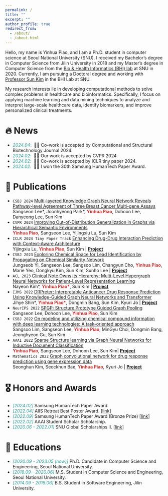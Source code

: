 ```yaml
---
permalink: /
title: ""
excerpt: ""
author_profile: true
redirect_from: 
  - /about/
  - /about.html
---
```



<span class='anchor' id='about-me'></span>
Hello, my name is Yinhua Piao, and I am a Ph.D. student in computer science at Seoul National University (SNU). I received my Bachelor’s degree in Computer Science from Jilin University in 2018 and my Master’s degree in Computer Science from the [Bio & Health Informatics (BHI) lab](https://bhi-kimlab.github.io/) at SNU in 2020. Currently, I am pursuing a Doctoral degree and working with [Professor Sun Kim](https://bhi-kimlab.github.io/members/sun_kim.html) in the BHI Lab at SNU. 

My research interests lie in developing computational methods to solve complex problems in healthcare and bioinformatics. Specifically, I focus on applying machine learning and data mining techniques to analyze and interpret large-scale healthcare data, identify biomarkers, and improve personalized clinical treatments.

<!-- My research interest includes neural machine translation and computer vision. I have published more than 100 papers at the top international AI conferences with total <a href='https://scholar.google.com/citations?user=mQEG6VcAAAAJ'>google scholar citations <strong><span id='total_cit'>??+</span></strong></a> (You can also use google scholar badge <a href='https://scholar.google.com/citations?user=mQEG6VcAAAAJ'><img src="https://img.shields.io/endpoint?url={{ url | url_encode }}&logo=Google%20Scholar&labelColor=f6f6f6&color=9cf&style=flat&label=citations"></a>). -->


# 🔥 News
- <span style="color: #2aa198">*2024.04*:</span> &nbsp;🎉🎉 Co-work is accepted by Computational and Structural Biotechnology Journal 2024. 
- <span style="color: #2aa198">*2024.02*:</span> &nbsp;🎉🎉 Our work is accepted by CVPR 2024. 
- <span style="color: #2aa198">*2024.02*:</span> &nbsp;🎉🎉 Co-work is accepted by ICLR tiny paper 2024. 
- <span style="color: #2aa198">*2024.02*:</span> &nbsp;🎉🎉 I won the 30th Samsung HumanTech Paper Award. 
# 📝 Publications 

<!-- <div class='paper-box'><div class='paper-box-image'><div><div class="badge">CVPR 2016</div><img src='images/500x300.png' alt="sym" width="100%"></div></div>
<div class='paper-box-text' markdown="1">

[Deep Residual Learning for Image Recognition](https://openaccess.thecvf.com/content_cvpr_2016/papers/He_Deep_Residual_Learning_CVPR_2016_paper.pdf)

**Kaiming He**, Xiangyu Zhang, Shaoqing Ren, Jian Sun

[**Project**](https://scholar.google.com/citations?view_op=view_citation&hl=zh-CN&user=DhtAFkwAAAAJ&citation_for_view=DhtAFkwAAAAJ:ALROH1vI_8AC) <strong><span class='show_paper_citations' data='DhtAFkwAAAAJ:ALROH1vI_8AC'></span></strong>
- Lorem ipsum dolor sit amet, consectetur adipiscing elit. Vivamus ornare aliquet ipsum, ac tempus justo dapibus sit amet. 
</div>
</div> -->

<ul>
    <li>
    <code class="language-plaintext highlighter-rouge">CSBJ 2024</code>
    <a href="https://doi.org/10.1016/j.csbj.2024.04.038">Multi-layered Knowledge Graph Neural Network Reveals Pathway-level Agreement of Three Breast Cancer Multi-gene Assays</a>
    <br> Sangseon Lee*, Joonhyeong Park*, <strong style="color: #dc322f">Yinhua Piao</strong>, Dohoon Lee, Danyeong Lee, Sun Kim
  </li>

  <li>
    <code class="language-plaintext highlighter-rouge">CVPR 2024</code>
    <a href="https://arxiv.org/abs/2403.01773">Improving Out-of-Distribution Generalization in Graphs via Hierarchical Semantic Environments</a>
    <br> <strong style="color: #dc322f">Yinhua Piao</strong>, Sangseon Lee, Yijingxiu Lu, Sun Kim
  </li>

  <li>
    <code class="language-plaintext highlighter-rouge">ICLR 2024 Tiny Paper Track</code>
    <a href="https://openreview.net/forum?id=e2Bkf1Bzh4">Enhancing Drug-Drug Interaction Prediction with Context-Aware Architecture</a>
    <br> Yijingxiu Lu, <strong style="color: #dc322f">Yinhua Piao</strong>, Sun Kim | <a href="https://github.com/solanoon/CabidaDDI"><strong>Project</strong></a>
  </li>

  <li>
    <code class="language-plaintext highlighter-rouge">CSBJ 2023</code>
    <a href="https://doi.org/10.1016/j.csbj.2023.08.016">Exploring Chemical Space for Lead Identification by Propagating on Chemical Similarity Network</a>
    <br> Jungseob Yi, Sangseon Lee, Sangsoo Lim, Changyun Cho, <strong style="color: #dc322f">Yinhua Piao</strong>, Marie Yeo, Dongkyu Kim, Sun Kim, Sunho Lee | <a href="https://github.com/J-Sub/ChemNP"><strong>Project</strong></a>
  </li>

  <li>
    <code class="language-plaintext highlighter-rouge">ACL 2023</code>
    <!-- <span style="color:red">(Long paper)</span> -->
    <a href="https://arxiv.org/abs/2305.09756">Clinical Note Owns its Hierarchy: Multi-Level Hypergraph Neural Networks for Patient-Level Representation Learning</a>
    <br> Nayeon Kim*, <strong style="color: #dc322f">Yinhua Piao*</strong>, Sun Kim | <a href="https://github.com/ny1031/TM-HGNN"><strong>Project</strong></a>
  </li>

  <li>
    <code class="language-plaintext highlighter-rouge">IJMS 2022</code>
    <!-- <span style="color:red">(Long paper)</span> -->
    <a href="https://www.mdpi.com/1422-0067/23/22/13919">DRPreter: Interpretable Anticancer Drug Response Prediction Using Knowledge-Guided Graph Neural Networks and Transformer</a>
    <br> Jihye Shin*, <strong style="color: #dc322f">Yinhua Piao*</strong>, Dongmin Bang, Sun Kim, Kyuri Jo | <a href="https://github.com/babaling/DRPreter"><strong>Project</strong></a>
  </li>

  <li>
    <code class="language-plaintext highlighter-rouge">NeurIPS 2022</code>
    <!-- <span style="color:red">(GLFrontiers Workshop)</span> -->
    <a href="https://openreview.net/forum?id=z3SHKtoG5XZ">SPGP: Structure Prototype Guided Graph Pooling</a>
    <br> Sangseon Lee, Dohoon Lee, <strong style="color: #dc322f">Yinhua Piao</strong>, Sun Kim
  </li>

  <li>
    <code class="language-plaintext highlighter-rouge">CSBJ 2022</code>
    <!-- <span style="color:red">(Survey paper)</span> -->
    <a href="https://www.sciencedirect.com/science/article/pii/S2001037022003300">On modeling and utilizing chemical compound information with deep learning technologies: A task-oriented approach</a>
    <br> Sangsoo Lim, Sangseon Lee, <strong style="color: #dc322f">Yinhua Piao</strong>, MinGyu Choi, Dongmin Bang, Jeonghyeon Gu, Sun Kim
  </li>

  <li>
    <code class="language-plaintext highlighter-rouge">AAAI 2022</code>
    <!-- <span style="color:red">(Survey paper)</span> -->
    <a href="https://ojs.aaai.org/index.php/AAAI/article/view/21366">Sparse Structure learning via Graph Neural Networks for Inductive Document Classification</a>
    <br> <strong style="color: #dc322f">Yinhua Piao</strong>, Sangseon Lee, Dohoon Lee, Sun Kim| <a href="https://github.com/qkrdmsghk/TextSSL"><strong>Project</strong></a>
  </li>

  <li>
    <code class="language-plaintext highlighter-rouge">Mathematics 2022</code>
    <!-- <span style="color:red">(Survey paper)</span> -->
    <a href="https://www.mdpi.com/2227-7390/9/7/772">Graph convolutional network for drug response prediction using gene expression data</a>
    <br> Seonghun Kim, Seockhun Bae, <strong style="color: #dc322f">Yinhua Piao</strong>, Kyuri Jo | <a href="https://github.com/BML-cbnu/DrugGCN"><strong>Project</strong></a>
  </li>


</ul>

# 🎖 Honors and Awards
- <span style="color: #2aa198">*[2024.02]*</span> Samsung HumanTech Paper Award. 
- <span style="color: #2aa198">*[2022.04]*</span> AIIS Retreat Best Poster Award. [\[link\]](https://aiis.snu.ac.kr/bbs/board.php?bo_table=sub5_1&wr_id=312)
- <span style="color: #2aa198">*[2022.09]*</span> Samsung HumanTech Paper Award (Bronze Prize) [\[link\]](https://cse.snu.ac.kr/node/54543)
- <span style="color: #2aa198">*[2022.02]*</span> AAAI Student Scholar Scholarship. 
- <span style="color: #2aa198">*[2020.06 - 2022.01]*</span> SNU Global Scholarships II. [\[link\]](https://oia.snu.ac.kr/snu-global-scholarships-iii)

# 📖 Educations
- <span style="color: #2aa198">*[2020.09 - 2023.05 (now)]*</span> Ph.D. Candidate in Computer Science and Engineering, Seoul National University.
- <span style="color: #2aa198">*[2018.09 - 2020.06]*</span> M.S. Student in Computer Science and Engineering, Seoul National University.
- <span style="color: #2aa198">*[2014.09 - 2018.06]*</span> B.S. Student in Software Engineering, Jilin University.

<!-- # 💬 Invited Talks
- *2021.06*, Lorem ipsum dolor sit amet, consectetur adipiscing elit. Vivamus ornare aliquet ipsum, ac tempus justo dapibus sit amet. 
- *2021.03*, Lorem ipsum dolor sit amet, consectetur adipiscing elit. Vivamus ornare aliquet ipsum, ac tempus justo dapibus sit amet.  \| [\[video\]](https://github.com/) -->

<!-- # 💻 Internships -->
<!-- - *2019.05 - 2020.02*, [Lorem](https://github.com/), China. -->
